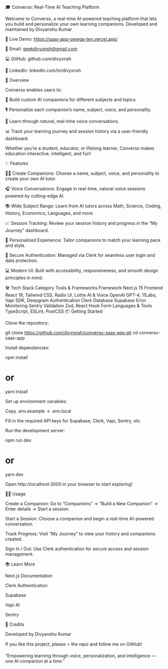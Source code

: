 🎓 Converso: Real-Time AI Teaching Platform

Welcome to Converso, a real-time AI-powered teaching platform that lets you build and personalize your own learning companions.
Developed and maintained by Divyanshu Kumar

🔗 Live Demo: https://saas-app-omega-ten.vercel.app/

📧 Email: geekdivyxnsh@gmail.com

💻 GitHub: github.com/divyxnsh

💼 LinkedIn: linkedin.com/in/divyxnsh

🚀 Overview

Converso enables users to:

🧠 Build custom AI companions for different subjects and topics.

🎙️ Personalize each companion’s name, subject, voice, and personality.

💬 Learn through natural, real-time voice conversations.

📊 Track your learning journey and session history via a user-friendly dashboard.

Whether you’re a student, educator, or lifelong learner, Converso makes education interactive, intelligent, and fun!

✨ Features

🧑‍🏫 Create Companions: Choose a name, subject, voice, and personality to create your own AI tutor.

🎧 Voice Conversations: Engage in real-time, natural voice sessions powered by cutting-edge AI.

📚 Wide Subject Range: Learn from AI tutors across Math, Science, Coding, History, Economics, Languages, and more.

📈 Session Tracking: Review your session history and progress in the “My Journey” dashboard.

🎨 Personalized Experience: Tailor companions to match your learning pace and style.

🔐 Secure Authentication: Managed via Clerk for seamless user login and data protection.

💻 Modern UI: Built with accessibility, responsiveness, and smooth design principles in mind.

🛠️ Tech Stack
Category	Tools & Frameworks
Framework	Next.js 15
Frontend	React 19, Tailwind CSS, Radix UI, Lottie
AI & Voice	OpenAI GPT-4, 11Labs, Vapi SDK, Deepgram
Authentication	Clerk
Database	Supabase
Error Monitoring	Sentry
Validation	Zod, React Hook Form
Languages & Tools	TypeScript, ESLint, PostCSS
📦 Getting Started

Clone the repository:

git clone https://github.com/divyxnsh/converso-saas-app.git
cd converso-saas-app


Install dependencies:

npm install
# or
yarn install


Set up environment variables:

Copy .env.example → .env.local

Fill in the required API keys for Supabase, Clerk, Vapi, Sentry, etc.

Run the development server:

npm run dev
# or
yarn dev


Open http://localhost:3000
 in your browser to start exploring!

🧑‍💻 Usage

Create a Companion:
Go to “Companions” → “Build a New Companion” → Enter details → Start a session.

Start a Session:
Choose a companion and begin a real-time AI-powered conversation.

Track Progress:
Visit “My Journey” to view your history and companions created.

Sign In / Out:
Use Clerk authentication for secure access and session management.

📚 Learn More

Next.js Documentation

Clerk Authentication

Supabase

Vapi AI

Sentry

🙏 Credits

Developed by Divyanshu Kumar

If you like this project, please ⭐ the repo and follow me on GitHub!

“Empowering learning through voice, personalization, and intelligence — one AI companion at a time.”
